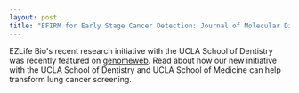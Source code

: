 ```yaml
---
layout: post
title: "EFIRM for Early Stage Cancer Detection: Journal of Molecular Diagnostics Publication"
---
```


EZLife Bio's recent research initiative with the UCLA School of Dentistry was recently featured on [genomeweb](https://www.genomeweb.com/cancer/ezlife-ucla-team-aim-expand-egfr-lung-cancer-assay-ruo-offering). Read about how our new initiative with the UCLA School of Dentistry and UCLA School of Medicine can help transform lung cancer screening.
